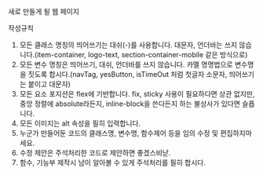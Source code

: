 새로 만들게 될 웹 페이지

작성규칙

1. 모든 클래스 명칭의 띄어쓰기는 대쉬(-)를 사용합니다. 대문자, 언더바는 쓰지 않습니다.(item-container, logo-text, section-container-mobile 같은 방식으로)
2. 모든 변수 명칭은 띄어쓰기, 대쉬, 언더바를 쓰지 않습니다. 카멜 명명법으로 변수명을 짓도록 합시다.(navTag, yesButton, isTimeOut 처럼 첫글자 소문자, 띄어쓰기는 붙이고 대문자)
3. 모든 요소 포지션은 flex에 기반합니다. fix, sticky 사용이 필요하다면 상관 없지만, 중앙 정렬에 absolute라든지, inline-block을 쓴다든지 하는 불상사가 있다면 슬픕니다.
4. 모든 이미지는 alt 속성을 필히 입력합니다.
5. 누군가 만들어둔 코드의 클래스명, 변수명, 함수제어 등을 임의 수정 및 편집하지마세요.
6. 수정 제안은 주석처리한 코드로 제안하면 좋겠스비낟.
7. 함수, 기능부 제작시 남이 알아볼 수 있게 주석처리를 필히 합시다.